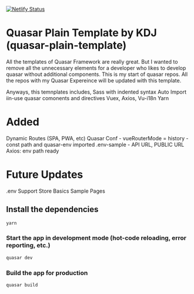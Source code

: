 [![Netlify Status](https://api.netlify.com/api/v1/badges/81b6a71c-c839-42b8-a1f1-25a8a99319c4/deploy-status)](https://app.netlify.com/sites/stupefied-hamilton-67b793/deploys)

# Quasar Plain Template by KDJ (quasar-plain-template)
All the templates of Quasar Framework are really great. But I wanted to remove all the unnecessary elements for a developer who likes to develop quasar without additional components. This is my start of quasar repos. All the repos with my Quasar Expereince will be updated with this template.

Anyways, this temnplates includes,
Sass with indented syntax
Auto Import iin-use quasar comonents and directives
Vuex, Axios, Vu-i18n
Yarn

# Added
Dynamic Routes (SPA, PWA, etc)
Quasar Conf
    - vueRouterMode = history
    - const path and quasar-env imported
.env-sample
    - API URL, PUBLIC URL
Axios: env path ready

# Future Updates
.env Support
Store Basics
Sample Pages

## Install the dependencies
```bash
yarn
```

### Start the app in development mode (hot-code reloading, error reporting, etc.)
```bash
quasar dev
```

### Build the app for production
```bash
quasar build
```

